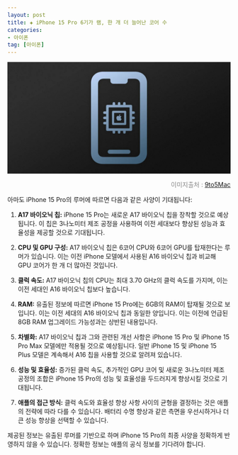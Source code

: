 ```yaml
---
layout: post  
title: ✚ iPhone 15 Pro 6기가 램, 한 개 더 늘어난 코어 수
categories:
- 아이폰
tag: [아이폰]
---
```



<div class="markdown-image">
<img src="/assets/article_images/2023-08-11-iphone15pro-rumor/1.jpg" alt="" align="middle"/><p style="text-align:right;  color:#878787"> 이미지출처 : <a href="https://9to5mac.com/"> 9to5Mac </a></p> </div>

<p class="drop-korean">
아마도 iPhone 15 Pro의 루머에 따르면 다음과 같은 사양이 기대됩니다:
</p>

1. **A17 바이오닉 칩:** iPhone 15 Pro는 새로운 A17 바이오닉 칩을 장착할 것으로 예상됩니다. 이 칩은 3나노미터 제조 공정을 사용하여 이전 세대보다 향상된 성능과 효율성을 제공할 것으로 기대됩니다.

2. **CPU 및 GPU 구성:** A17 바이오닉 칩은 6코어 CPU와 6코어 GPU를 탑재한다는 루머가 있습니다. 이는 이전 iPhone 모델에서 사용된 A16 바이오닉 칩과 비교해 GPU 코어가 한 개 더 많아진 것입니다.

3. **클럭 속도:** A17 바이오닉 칩의 CPU는 최대 3.70 GHz의 클럭 속도를 가지며, 이는 이전 세대인 A16 바이오닉 칩보다 높습니다.

4. **RAM:** 유출된 정보에 따르면 iPhone 15 Pro에는 6GB의 RAM이 탑재될 것으로 보입니다. 이는 이전 세대의 A16 바이오닉 칩과 동일한 양입니다. 이는 이전에 언급된 8GB RAM 업그레이드 가능성과는 상반된 내용입니다.

5. **차별화:** A17 바이오닉 칩과 그와 관련된 개선 사항은 iPhone 15 Pro 및 iPhone 15 Pro Max 모델에만 적용될 것으로 예상됩니다. 일반 iPhone 15 및 iPhone 15 Plus 모델은 계속해서 A16 칩을 사용할 것으로 알려져 있습니다.

6. **성능 및 효율성:** 증가된 클럭 속도, 추가적인 GPU 코어 및 새로운 3나노미터 제조 공정의 조합은 iPhone 15 Pro의 성능 및 효율성을 두드러지게 향상시킬 것으로 기대됩니다.

7. **애플의 접근 방식:** 클럭 속도와 효율성 향상 사항 사이의 균형을 결정하는 것은 애플의 전략에 따라 다를 수 있습니다. 배터리 수명 향상과 같은 측면을 우선시하거나 더 큰 성능 향상을 선택할 수 있습니다.

제공된 정보는 유출된 루머를 기반으로 하며 iPhone 15 Pro의 최종 사양을 정확하게 반영하지 않을 수 있습니다. 정확한 정보는 애플의 공식 정보를 기다려야 합니다.
